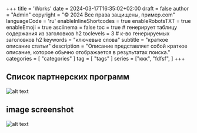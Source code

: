 +++
title = 'Works'
date = 2024-03-17T16:35:02+02:00
draft = false
author = "Admin"
copyright = "© 2024 Все права защищены, пример.com"
languageCode = 'ru'
enableInlineShortcodes = true
enableRobotsTXT = true
enableEmoji = true
asciinema = false
toc = true # генерирует таблицу содержания из заголовков h2
toclevels = 3 # к-во генерируемых заголовков h2
keywords = "ключевые слова"
subtitle = "краткое описание статьи"
description = "Описание представляет собой краткое описание, которое обычно отображается в результатах поиска."
categories = [ "categories" ]
tag = [ "tags" ]
series = ["ккк", "fdfsf", ]
+++



## Список партнерских программ
![alt text](/blow/images/work/11.png)


## image screenshot 

![alt text](/blow/images/work/12.png)
